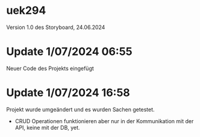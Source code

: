# uek294
Version 1.0 des Storyboard, 24.06.2024

# Update 1/07/2024 06:55 
Neuer Code des Projekts eingefügt

# Update 1/07/2024 16:58
Projekt wurde umgeändert und es wurden Sachen getestet.
- CRUD Operationen funktionieren aber nur in der Kommunikation mit der API, keine mit der DB, yet.

